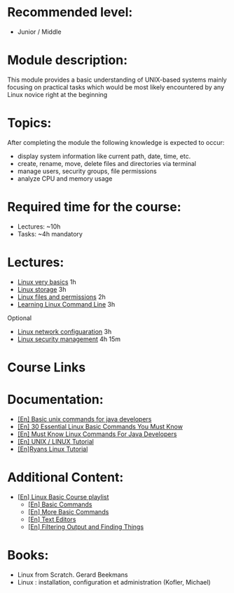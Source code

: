 **Recommended level:** 
=======================
- Junior / Middle

**Module description:**
=======================

This module provides a basic understanding of UNIX-based systems mainly focusing on practical tasks
which would be most likely encountered by any Linux novice right at the beginning

**Topics:**
=======================
After completing the module the following knowledge is expected to occur:
- display system information like current path, date, time, etc.
- create, rename, move, delete files and directories via terminal
- manage users, security groups, file permissions
- analyze CPU and memory usage

**Required time for the course:** 
=======================
- Lectures: ~10h
- Tasks: ~4h mandatory

**Lectures:**
=======================
* [Linux very basics](https://learn.epam.com/detailsPage?id=3b9ef487-450c-42e6-8293-191993ab0bd9) 1h
* [Linux storage](https://learn.epam.com/detailsPage?id=431d4a12-a544-43b2-8947-0e714766da1c) 3h
* [Linux files and permissions](https://learn.epam.com/detailsPage?id=4c6f9304-4612-4952-9d92-f39265f7e431) 2h 
* [Learning Linux Command Line](learn.epam.com/detailsPage?id=e14000df-dd3a-43da-8fe2-f189e08a1a08) 3h

Optional
* [Linux network configuaration](https://learn.epam.com/detailsPage?id=3feea44c-4f38-4436-8975-70dcf2dacd9f) 3h
* [Linux security management](https://learn.epam.com/detailsPage?id=5c173597-cc8d-4dbf-a071-ea44d4b1c814) 4h 15m

**Course Links**
=======================

**Documentation:** 
=======================
* [[En] Basic unix commands for java developers](https://javabeginnerstutorial.com/unix/basic-unix-command/)
* [[En] 30 Essential Linux Basic Commands You Must Know](https://www.fromdev.com/2013/06/linux-basic-commands.html)
* [[En] Must Know Linux Commands For Java Developers](https://javabeginnerstutorial.com/unix/basic-unix-command/)
* [[En] UNIX / LINUX Tutorial](http://www.tutorialspoint.com/unix/)
* [[En]Ryans Linux Tutorial](https://ryanstutorials.net/linuxtutorial/) 


**Additional Content:** 
=======================
* [[En] Linux Basic Course playlist](https://www.youtube.com/playlist?list=PLtK75qxsQaMLZSo7KL-PmiRarU7hrpnwK)
    * [[En] Basic Commands](https://youtu.be/Lbh8Bh_SEzU?list=PLtK75qxsQaMLZSo7KL-PmiRarU7hrpnwK&t=3)
    * [[En] More Basic Commands](https://youtu.be/ZeZVkA1zjWg?list=PLtK75qxsQaMLZSo7KL-PmiRarU7hrpnwK&t=2)
    * [[En] Text Editors](https://www.youtube.com/watch?v=fEGSA68uAR4&list=PLtK75qxsQaMLZSo7KL-PmiRarU7hrpnwK&index=7)
    * [[En] Filtering Output and Finding Things](https://www.youtube.com/watch?v=nLa6jAbULe8&list=PLtK75qxsQaMLZSo7KL-PmiRarU7hrpnwK&index=9)


**Books:** 
=======================
* Linux from Scratch. Gerard Beekmans
* Linux : installation, configuration et administration (Kofler, Michael) 
